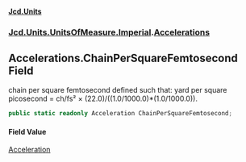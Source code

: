 #### [Jcd.Units](index.md 'index')

### [Jcd.Units.UnitsOfMeasure.Imperial](Jcd.Units.UnitsOfMeasure.Imperial.md 'Jcd.Units.UnitsOfMeasure.Imperial').[Accelerations](Accelerations.md 'Jcd.Units.UnitsOfMeasure.Imperial.Accelerations')

## Accelerations.ChainPerSquareFemtosecond Field

chain per square femtosecond defined such that: yard per square picosecond = ch/fs² ×
(22.0)/((1.0/1000.0)*(1.0/1000.0)).

```csharp
public static readonly Acceleration ChainPerSquareFemtosecond;
```

#### Field Value

[Acceleration](Acceleration.md 'Jcd.Units.UnitTypes.Acceleration')